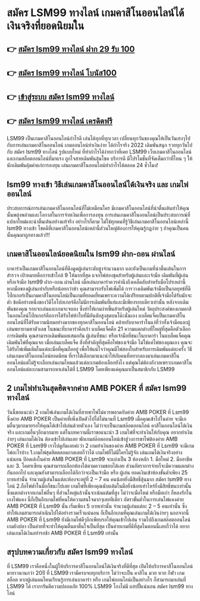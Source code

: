  
# สมัคร LSM99 ทางไลน์ เกมคาสิโนออนไลน์ได้เงินจริงที่ยอดนิยมใน
## 👉 [สมัคร lsm99 ทางไลน์ ฝาก 29 รับ 100](https://bit.ly/3CCWwgS)
## 👉 [สมัคร lsm99 ทางไลน์ โบนัส100](https://bit.ly/3CCWwgS)
## 👉 [เข้าสู่ระบบ สมัคร lsm99 ทางไลน์](https://bit.ly/3CCWwgS)
## 👉 [สมัคร lsm99 ทางไลน์ เครดิตฟรี](https://bit.ly/3CCWwgS)
LSM99 เป็นเกมคาสิโนออนไลน์กำไรดี เล่นได้ทุกที่ทุกเวลา เปลี่ยนทุกวันของคุณให้เป็นวันเฮงๆไปกับการเล่นเกมคาสิโนออนไลน์ เกมออนไลน์ทำเงินง่าย ได้กำไรจริง 2022 เดิมพันสนุก รวยทุกวันไปกับ สมัคร lsm99 ทางไลน์ รูปแบบใหม่ ที่ทำกำไรได้ง่ายกว่าที่เคย LSM99 เว็บเกมคาสิโนออนไลน์และเกมสล็อตออนไลน์ที่มาแรง ถูกใจสายเดิมพันลุ้นโชค บริการดี มีโปรโมชั่นที่จัดเต็มกว่าที่ไหน ๆ ให้นักเดิมพันคุ้มค่าแก่การลงทุน เล่นเกมคาสิโนออนไลน์ทำกำไรได้ตลอด 24 ชั่วโมง!

## lsm99 ทางเข้า วิธีเล่นเกมคาสิโนออนไลน์ได้เงินจริง และ เกมไพ่ออนไลน์
ประสบการณ์การเล่นเกมคาสิโนออนไลน์ที่ไม่เหมือนใคร มีเกมคาสิโนออนไลน์ที่น่าตื่นเต้นทำให้คุณนั้นพลุ่งพล่านและโอกาสในการจ่ายเงินเพื่อการลงทุน การเล่นเกมคาสิโนออนไลน์เป็นประสบการณ์ที่แปลกใหม่และน่าตื่นเต้นอย่างแท้จริง อย่างไรก็ตาม ไม่ใช่ทุกคนที่รู้วิธีเล่นเกมคาสิโนออนไลน์เหล่านี้ lsm99 ทางเข้า โชคดีที่เกมคาสิโนออนไลน์เหล่านี้ส่วนใหญ่ต้องการให้คุณรู้กฎง่าย ๆ ถ้าคุณเป็นคนนั้นคุณมาถูกทางแล้ว!!!

## เกมคาสิโนออนไลน์ยอดนิยมใน lsm99 ฝาก-ถอน ผ่านไลน์
บาคาร่าเป็นเกมคาสิโนออนไลน์ที่ดึงดูดผู้เล่นระดับสูงจำนวนมาก และยังเป็นเกมที่น่าตื่นเต้นในการสำรวจ เป้าหมายคือการเข้าใกล้ 9 ให้มากที่สุด แจกไพ่สองชุดสำหรับผู้เล่นและเจ้ามือ เดิมพันที่ผู้เล่นหรือเจ้ามือ lsm99 ฝาก-ถอน ผ่านไลน์ เมื่อเล่นบาคาร่าควรคำนึงถึงเคล็ดลับสำหรับมือโปรเหล่านี้ หากมือของผู้เล่นเท่ากับหรือน้อยกว่าห้า คุณสามารถรับไพ่เพิ่มได้ การวางเดิมพันเจ้ามือเป็นกลยุทธ์ที่ดี
โป๊กเกอร์เป็นเกมคาสิโนออนไลน์เป็นเกมที่ยอดเยี่ยมเพราะความได้เปรียบตามปกติที่เจ้ามือได้รับมักจะต่ำ ข้อดีอย่างหนึ่งของวิดีโอโปกเกอร์คือไม่มีการเดิมพันที่แย่และมีเพียงรอบเดียวเท่านั้น หลังจากเดิมพันของคุณ รอบจะเล่นและเกมจะจบลง ซึ่งทำให้เกมง่ายขึ้นสำหรับผู้เล่นใหม่ วัตถุประสงค์ของเกมคาสิโนออนไลน์โป๊กเกอร์คือการได้รับไพ่ห้าใบที่มีอันดับสูงสุดบนโต๊ะนั่นเอง
แบล็คแจ็คเป็นเกมคาสิโนออนไลน์ที่ได้รับความนิยมอย่างมากของทุกคาสิโนออนไลน์ คล้ายกับบาคาร่าในแง่ที่ว่าทั้งเจ้ามือและผู้เล่นพยายามหาตัวเลข ในขณะที่บาคาร่าคือเก้า แบล็คแจ็คคือ 21 ความแตกต่างที่ใหญ่ที่สุดคือตัวเลือกการเดิมพัน คุณสามารถเดิมพันผลเสมอกัน ผู้เล่นที่ชนะ หรือเจ้ามือที่ชนะในบาคาร่า ในแบล็คแจ็คคุณเดิมพันไพ่ที่คุณแจก เมื่อเล่นแบล็คแจ็ค สิ่งที่สำคัญที่สุดคือไพ่ของเจ้ามือ ไม่ใช่แค่ไพ่ของคุณเอง คุณจะได้รับไพ่เพิ่มเติมในแต่ละมือที่คุณถืออยู่ เพื่อให้แน่ใจว่าคุณมีไพ่สองใบสำหรับการเดิมพันแต่ละครั้ง
วิธีเล่นเกมคาสิโนออนไลน์ยอดนิยม ที่เราได้เลือกมาแนะนำให้กับคนที่อยากลองมาเล่นเกมคาสิโนออนไลน์แต่ไม่รู้จะเลือกเล่นเกมไหนแล้วแต่ละเกมต้องเลือกยังไง แต่คุณไม่ต้องกังวลเพราะเกมคาสิโนออนไลน์แต่ละเกมสามารถหาเล่นได้ที่ LSM99 โดยเพียงแค่คุณมาเป็นสมาชิกกับ LSM99

## 2 เกมไพ่ทำเงินสุดฮิตจากค่าย AMB POKER ที่ สมัคร lsm99 ทางไลน์
วันนี้ขอแนะนำ 2 เกมไพ่เล่นเกมได้เงินที่สายขาไพ่ไม่ควรพลาดกับค่าย AMB POKER ที่ Lsm99 ซึ่งค่าย AMB POKER เป็นค่ายที่เพิ่งเปิดตัวไปได้ไม่นานที่ Lsm99 เมื่อคุณเข้าไปในค่าย จะมีเกมอื่นๆมากมายรอให้คุณได้เข้าไปเล่นด้วยตัวเอง ไม่ว่าจะเป็นเกมสล๊อตออนไลน์ คาสิโนออนไลน์ได้เงินจริง และเกมอื่นๆอีกมากมาย แต่ในบทความนี้เราขอแนะนำ 3 เกมไพ่ที่จะทำเงินให้กับคุณ อยากทำเงินง่ายๆ เล่นเกมได้เงิน ต้องเข้าไปเล่นเลย พักเกมสล๊อตออนไลน์เข้าสู่วงการขาไพ่ต้องค่าย AMB POKER ที่ Lsm99 เราไปดูกันเลยค่ะว่า 2 เกมทำเงินของค่าย AMB POKER ที่ Lsm99 จะมีเกมไพ่อะไรบ้าง
1.เกมไพ่สุดฮิตตลอดกาลเลยก็ว่าได้ เกมไพ่ที่ไม่มีใครไม่รู้จัก เล่นเกมได้เงินจริงอย่างแน่นอน ป้อดเด้งในค่าย AMB POKER ที่ Lsm99 จะแบ่งเป็น 3 ห้องหลัก 1. มือใหม่ 2. มืออาชีพ และ 3. โคตรเซียน คุณสามารถเลือกห้องได้ตามความชอบได้เลย ส่วนอัตราการจ่ายก็จะมีความแตกต่างกันออกไป และคุณยังสามารถเลือกได้อีกว่าจะเป็นเจ้ามือ หรือ ผู้เล่น ยอดเงินเข้าห้องขั้นต่ำเพียง 25 บาทเท่านั้น จำนวนผู้เล่นในแต่ละห้องจะอยู่ที่ 2 – 7 คน คนน้อยยิ่งมีสิทธิ์ลุ้นมาก สมัคร lsm99 ทางไลน์
2.ถือไพ่ต่ำในมือก็ชนะไปเลย เกมไพ่ที่เพียงคุณนับแต้มในมือยิ่งน้อยเท่าไหร่ยิ่งมีสิทธิ์ชนะเท่านั้น ซึ่งแตกต่างจากเกมไพ่อื่นๆ ที่ส่วนใหญ่แล้วนั้นจะเน้นแต้มที่สูง ไม่ว่าจะมือใหม่ หรือมือเก๋า ก็หลงรักในเกงไพ่แคง นี้ก็เป็นอีกเกมไพ่ที่คนให้ความสนใจมากๆเลยทีเดียว อัตราขั้นต่ำในการเล่นไพ่แคงค่าย AMB POKER ที่ Lsm99 นั้น เริ่มเพียง 5 บาทเท่านั้น จำนวนผู้เล่นแต่ละ 2 – 5 คนเท่านั้น ซึ่งทำให้เกมสามารถดำเนินไปได้อย่างรวดเร็วแน่นอน ก็เป็นอีกเกมที่คุณเล่นเกมได้เงินง่ายๆ
นอกจากนี้ AMB POKER ที่ Lsm99 ยังมีเกมไพ่ดีๆอีกเพียบรอให้คุณเข้าไปเล่น รวมไปถึงเกมสล๊อตออนไลน์ เกมยิงปลา เป็นค่ายที่จะทำให้คุณตื่นตาตื่นใจเป็นที่สุด เป็นค่ายเกมที่ดีที่สุดในตอนนี้เลยก็ว่าได้ อยากเล่นเกมได้เงินอย่ารอช้า AMB POKER ที่ Lsm99 เท่านั้น

## สรุปบทความเกี่ยวกับ สมัคร lsm99 ทางไลน์
ที่ LSM99 เราคือหนึ่งในผู้ให้บริการคาสิโนออนไลน์ได้เงินจริงที่ดีที่สุด เปิดให้บริการคาสิโนออนไลน์มายาวนานกว่า 20ปี ที่ LSM99 เรามีครบจบทุกบริการ ไม่ว่าจะเป็น คาสิโน มวย หวย กีฬา เกม สล็อต หากผู้เล่นคนไหนเรียนรู้การเล่นบาคาร่า หรือ เกมไพ่ออนไลน์เป็นอย่างไร ก็สามารถมาเล่นที่ LSM99 ได้ เราการันตีความปลอดภัย 100% LSM99 โกงไม่มี แฮปปี้แน่นอน สมัคร lsm99 ทางไลน์
